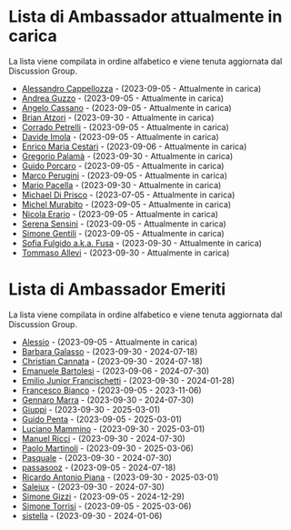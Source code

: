 # Lista di Ambassador attualmente in carica

La lista viene compilata in ordine alfabetico e viene tenuta aggiornata dal Discussion Group.

- [Alessandro Cappellozza](https://github.com/eppak) - (2023-09-05 - Attualmente in carica)
- [Andrea Guzzo](https://github.com/JeyDi) - (2023-09-05 - Attualmente in carica)
- [Angelo Cassano](https://github.com/AngeloAvv) - (2023-09-05 - Attualmente in carica)
- [Brian Atzori](https://github.com/BrianAtzori) - (2023-09-30 - Attualmente in carica)
- [Corrado Petrelli](https://github.com/corradopetrelli) - (2023-09-05 - Attualmente in carica)
- [Davide Imola](https://github.com/davideimola) - (2023-09-05 - Attualmente in carica)
- [Enrico Maria Cestari](https://github.com/EMCestari) - (2023-09-06 - Attualmente in carica)
- [Gregorio Palamà](https://github.com/gregoriopalama) - (2023-09-30 - Attualmente in carica)
- [Guido Porcaro](https://github.com/elgorditosalsero) - (2023-09-05 - Attualmente in carica)
- [Marco Perugini](https://github.com/imD3v) - (2023-09-05 - Attualmente in carica)
- [Mario Pacella](https://github.com/Mik23mik) - (2023-09-30 - Attualmente in carica)
- [Michael Di Prisco](https://github.com/Cadienvan) - (2023-07-05 - Attualmente in carica)
- [Michel Murabito](https://github.com/akelity) - (2023-09-05 - Attualmente in carica)
- [Nicola Erario](https://github.com/nicolaerario) - (2023-09-05 - Attualmente in carica)
- [Serena Sensini](https://github.com/serenasensini) - (2023-09-05 - Attualmente in carica)
- [Simone Gentili](https://github.com/sensorario) - (2023-09-05 - Attualmente in carica)
- [Sofia Fulgido a.k.a. Fusa](https://github.com/fulgido) - (2023-09-30 - Attualmente in carica)
- [Tommaso Allevi](https://github.com/allevo) - (2023-09-30 - Attualmente in carica)

# Lista di Ambassador Emeriti

La lista viene compilata in ordine alfabetico e viene tenuta aggiornata dal Discussion Group.

- [Alessio](https://github.com/Developpoo) - (2023-09-05 - Attualmente in carica)
- [Barbara Galasso](https://github.com/bananabarb) - (2023-09-30 - 2024-07-18)
- [Christian Cannata](https://github.com/christiancannata) - (2023-09-30 - 2024-07-18)
- [Emanuele Bartolesi](https://github.com/kasuken) - (2023-09-06 - 2024-07-30)
- [Emilio Junior Francischetti](https://github.com/frnmjn) - (2023-09-30 - 2024-01-28)
- [Francesco Bianco](https://github.com/francescobianco) - (2023-09-05 - 2023-11-06)
- [Gennaro Marra](https://github.com/Nobu89) - (2023-09-30 - 2024-07-30)
- [Giuppi](https://github.com/giuppidev) - (2023-09-30 - 2025-03-01)
- [Guido Penta](https://github.com/GuidoPenta) - (2023-09-05 - 2025-03-01)
- [Luciano Mammino](https://github.com/lmammino) - (2023-09-30 - 2025-03-01)
- [Manuel Ricci](https://github.com/manuelricci) - (2023-09-30 - 2024-07-30)
- [Paolo Martinoli](https://github.com/ugho16) - (2023-09-30 - 2025-03-06)
- [Pasquale](https://github.com/halfpass25) - (2023-09-30 - 2024-07-30)
- [passasooz](https://github.com/passasooz) - (2023-09-05 - 2024-07-18)
- [Ricardo Antonio Piana](https://github.com/devnuli) - (2023-09-30 - 2025-03-01)
- [Saleiux](https://github.com/Saleiux) - (2023-09-30 - 2024-07-30)
- [Simone Gizzi](https://github.com/guizzo) - (2023-09-05 - 2024-12-29)
- [Simone Torrisi](https://github.com/storrisi) - (2023-09-05 - 2025-03-06)
- [sistella](https://github.com/sistella) - (2023-09-30 - 2024-01-06)
